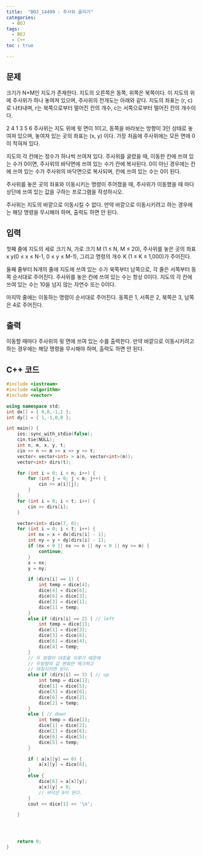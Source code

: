 ```yaml
---
title:  "BOJ_14499 : 주사위 굴리기"
categories: 
  - BOJ
tags:
  - BOJ
  - C++
toc : true

---
```



## 문제

크기가 N×M인 지도가 존재한다. 지도의 오른쪽은 동쪽, 위쪽은 북쪽이다. 이 지도의 위에 주사위가 하나 놓여져 있으며, 주사위의 전개도는 아래와 같다. 지도의 좌표는 (r, c)로 나타내며, r는 북쪽으로부터 떨어진 칸의 개수, c는 서쪽으로부터 떨어진 칸의 개수이다. 

  2
4 1 3
  5
  6
주사위는 지도 위에 윗 면이 1이고, 동쪽을 바라보는 방향이 3인 상태로 놓여져 있으며, 놓여져 있는 곳의 좌표는 (x, y) 이다. 가장 처음에 주사위에는 모든 면에 0이 적혀져 있다.

지도의 각 칸에는 정수가 하나씩 쓰여져 있다. 주사위를 굴렸을 때, 이동한 칸에 쓰여 있는 수가 0이면, 주사위의 바닥면에 쓰여 있는 수가 칸에 복사된다. 0이 아닌 경우에는 칸에 쓰여 있는 수가 주사위의 바닥면으로 복사되며, 칸에 쓰여 있는 수는 0이 된다.

주사위를 놓은 곳의 좌표와 이동시키는 명령이 주어졌을 때, 주사위가 이동했을 때 마다 상단에 쓰여 있는 값을 구하는 프로그램을 작성하시오.

주사위는 지도의 바깥으로 이동시킬 수 없다. 만약 바깥으로 이동시키려고 하는 경우에는 해당 명령을 무시해야 하며, 출력도 하면 안 된다.

## 입력

첫째 줄에 지도의 세로 크기 N, 가로 크기 M (1 ≤ N, M ≤ 20), 주사위를 놓은 곳의 좌표 x y(0 ≤ x ≤ N-1, 0 ≤ y ≤ M-1), 그리고 명령의 개수 K (1 ≤ K ≤ 1,000)가 주어진다.

둘째 줄부터 N개의 줄에 지도에 쓰여 있는 수가 북쪽부터 남쪽으로, 각 줄은 서쪽부터 동쪽 순서대로 주어진다. 주사위를 놓은 칸에 쓰여 있는 수는 항상 0이다. 지도의 각 칸에 쓰여 있는 수는 10을 넘지 않는 자연수 또는 0이다.

마지막 줄에는 이동하는 명령이 순서대로 주어진다. 동쪽은 1, 서쪽은 2, 북쪽은 3, 남쪽은 4로 주어진다.



## 출력

이동할 때마다 주사위의 윗 면에 쓰여 있는 수를 출력한다. 만약 바깥으로 이동시키려고 하는 경우에는 해당 명령을 무시해야 하며, 출력도 하면 안 된다.



## C++ 코드
```c++
#include <iostream>
#include <algorithm>
#include <vector>

using namespace std;
int dx[] = { 0,0,-1,1 };
int dy[] = { 1,-1,0,0 };

int main() {
	ios::sync_with_stdio(false);
	cin.tie(NULL);
	int n, m, x, y, t;
	cin >> n >> m >> x >> y >> t;
	vector< vector<int> > a(n, vector<int>(m));
	vector<int> dirs(t);

	for (int i = 0; i < n; i++) {
		for (int j = 0; j < m; j++) {
			cin >> a[i][j];
		}
	}
	for (int i = 0; i < t; i++) {
		cin >> dirs[i];
	}

	vector<int> dice(7, 0);
	for (int i = 0; i < t; i++) {
		int nx = x + dx[dirs[i] - 1];
		int ny = y + dy[dirs[i] - 1];
		if (nx < 0 || nx >= n || ny < 0 || ny >= m) {
			continue;
		}
		x = nx;
		y = ny;

		if (dirs[i] == 1) {
			int temp = dice[4];
			dice[4] = dice[6];
			dice[6] = dice[3];
			dice[3] = dice[1];
			dice[1] = temp;
		}
		else if (dirs[i] == 2) { // left
			int temp = dice[1];
			dice[1] = dice[3];
			dice[3] = dice[6];
			dice[6] = dice[4];
			dice[4] = temp;
		}
		// 두 방향이 대칭을 이루기 때문에
		// 두방향의 값 변화만 체크하고
		// 대칭시키면 된다.
		else if (dirs[i] == 3) { // up
			int temp = dice[1];
			dice[1] = dice[5];
			dice[5] = dice[6];
			dice[6] = dice[2];
			dice[2] = temp;
		}
		else { // down
			int temp = dice[1];
			dice[1] = dice[2];
			dice[2] = dice[6];
			dice[6] = dice[5];
			dice[5] = temp;
		}

		if ( a[x][y] == 0) {
			a[x][y] = dice[6];
		}
		else {
			dice[6] = a[x][y];
			a[x][y] = 0;
			// 바닥은 0이 된다.
		}
		cout << dice[1] << '\n';

	}




	return 0;
}

```

